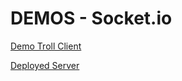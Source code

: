 # DEMOS - Socket.io

[Demo Troll Client](https://codesandbox.io/s/p9q2o33lrm)

[Deployed Server](https://js-401-socket-io-server.herokuapp.com)
